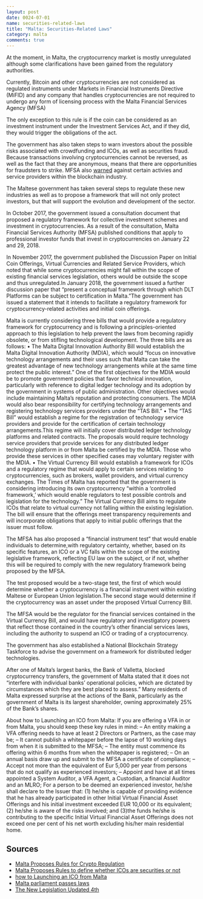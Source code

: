 ```yaml
---
layout: post
date: 0024-07-01
name: securities-related-laws
title: "Malta: Securities-Related Laws"
category: malta
comments: true
---
```


At the moment, in Malta, the cryptocurrency market is mostly unregulated although some clarifications have been gained from the regulatory authorities.

Currently, Bitcoin and other cryptocurrencies are not considered as regulated instruments under Markets in Financial Instruments Directive (MiFID) and any company that handles cryptocurrencies are not required to undergo any form of licensing process with the Malta Financial Services Agency (MFSA)

The only exception to this rule is if the coin can be considered as an investment instrument under the Investment Services Act, and if they did, they would trigger the obligations of the act.

The government has also taken steps to warn investors about the possible risks associated with crowdfunding and ICOs, as well as securities fraud. Because transactions involving cryptocurrencies cannot be reversed, as well as the fact that they are anonymous, means that there are opportunities for fraudsters to strike. MFSA also [warned](https://www.fi.ee/public/hoiatusteated/Shtern_Group_draft_english.pdf) against certain activies and service providers within the blockchain industry. 

The Maltese government has taken several steps to regulate these new industries as well as to propose a framework that will not only protect investors, but that will support the evolution and development of the sector.
 
In October 2017, the government issued a consultation document that proposed a regulatory framework for collective investment schemes and investment in cryptocurrencies.  As a result of the consultation, Malta Financial Services Authority (MFSA) published conditions that apply to professional investor funds that invest in cryptocurrencies on January 22 and 29, 2018. 

In November 2017, the government published the Discussion Paper on Initial Coin Offerings, Virtual Currencies and Related Service Providers, which noted that while some cryptocurrencies might fall within the scope of existing financial services legislation, others would be outside the scope and thus unregulated.In January 2018, the government issued a further discussion paper that “present a conceptual framework through which DLT Platforms can be subject to certification in Malta.”The government has issued a statement that it intends to facilitate a regulatory framework for cryptocurrency-related activities and initial coin offerings. 

Malta is currently considering three bills that would provide a regulatory framework for cryptocurrency and is following a principles-oriented approach to this legislation to help prevent the laws from becoming rapidly obsolete, or from stifling technological development. The three bills are as follows:
•	The Malta Digital Innovation Authority Bill would establish the Malta Digital Innovation Authority (MDIA), which would “focus on innovative technology arrangements and their uses such that Malta can take the greatest advantage of new technology arrangements while at the same time protect the public interest.” One of the first objectives for the MDIA would be to promote government policies that favor technical innovation, particularly with reference to digital ledger technology and its adoption by the government in systems of public administration. Other objectives would include maintaining Malta’s reputation and protecting consumers. The MDIA would also bear responsibility for certifying technology arrangements and registering technology services providers under the “TAS Bill.” 
•	The “TAS Bill” would establish a regime for the registration of technology service providers and provide for the certification of certain technology arrangements.This regime will initially cover distributed ledger technology platforms and related contracts. The proposals would require technology service providers that provide services for any distributed ledger technology platform in or from Malta be certified by the MDIA. Those who provide these services in other specified cases may voluntary register with the MDIA. 
•	The Virtual Currency Bill would establish a framework for ICOs and a regulatory regime that would apply to certain services relating to cryptocurrencies, such as brokers, wallet providers, and virtual currency exchanges. The Times of Malta has reported that the government is considering introducing its own cryptocurrency “within a ‘controlled framework,’ which would enable regulators to test possible controls and legislation for the technology.” The Virtual Currency Bill aims to regulate ICOs that relate to virtual currency not falling within the existing legislation.  The bill will ensure that the offerings meet transparency requirements and will incorporate obligations that apply to initial public offerings that the issuer must follow. 

The MFSA has also proposed a “financial instrument test” that would enable individuals to determine,with regulatory certainty, whether, based on its specific features, an ICO or a VC falls within the scope of the existing legislative framework, reflecting EU law on the subject, or if not, whether this will be required to comply with the new regulatory framework being proposed by the MFSA. 

The test proposed would be a two-stage test, the first of which would determine whether a cryptocurrency is a financial instrument within existing Maltese or European Union legislation.The second stage would determine if the cryptocurrency was an asset under the proposed Virtual Currency Bill. 

The MFSA would be the regulator for the financial services contained in the Virtual Currency Bill, and would have regulatory and investigatory powers that reflect those contained in the country’s other financial services laws, including the authority to suspend an ICO or trading of a cryptocurrency. 

The government has also established a National Blockchain Strategy Taskforce to advise the government on a framework for distributed ledger technologies. 

After one of Malta’s largest banks, the Bank of Valletta, blocked cryptocurrency transfers, the government of Malta stated that it does not “interfere with individual banks’ operational policies, which are dictated by circumstances which they are best placed to assess.” Many residents of Malta expressed surprise at the actions of the Bank, particularly as the government of Malta is its largest shareholder, owning approximately 25% of the Bank’s shares. 

About how to Launching an ICO from Malta:
If you are offering a VFA in or from Malta, you should keep these key rules in mind:
– An entity making a VFA offering needs to have at least 2 Directors or Partners, as the case may be;
– It cannot publish a whitepaper before the lapse of 10 working days from when it is submitted to the MFSA;
– The entity must commence its offering within 6 months from when the whitepaper is registered;
– On an annual basis draw up and submit to the MFSA a certificate of compliance;
– Accept not more than the equivalent of Eur 5,000 per year from persons that do not qualify as experienced investors;
– Appoint and have at all times appointed a System Auditor, a VFA Agent, a Custodian, a financial Auditor and an MLRO;
For a person to be deemed an experienced investor, he/she shall declare to the Issuer that: 
(1) he/she is capable of providing evidence that he has already participated in other Initial Virtual Financial Asset Offerings and his initial investment exceeded EUR 10,000 or its equivalent; 
(2) he/she is aware of the risks involved; and 
(3)the funds he/she is contributing to the specific Initial Virtual Financial Asset Offerings does not exceed one per cent of his net worth excluding his/her main residential home.


Sources 
--- 
- [Malta Proposes Rules for Crypto Regulation](https://bitemycoin.com/news/malta-proposes-rules-for-cryptocurrency-investment/)
- [Malta Proposes Rules to define whether ICOs are securities or not](https://www.coindesk.com/malta-proposes-test-to-define-when-icos-are-securities/)
- [how to Launching an ICO from Malta](https://www.lexology.com/library/detail.aspx?g=3abf40c8-6f05-45da-8fe2-092892e9e3a9)
- [Malta parliament passes laws](https://www.forbes.com/sites/rachelwolfson/2018/07/05/maltese-parliament-passes-laws-that-set-regulatory-framework-for-blockchain-cryptocurrency-and-dlt/#25727e6649ed)
- [The New Legislation Updated 4th](http://www.mondaq.com/x/766274/fin+tech/ICOs+The+New+Legislation+Updated+4th+Edition)
